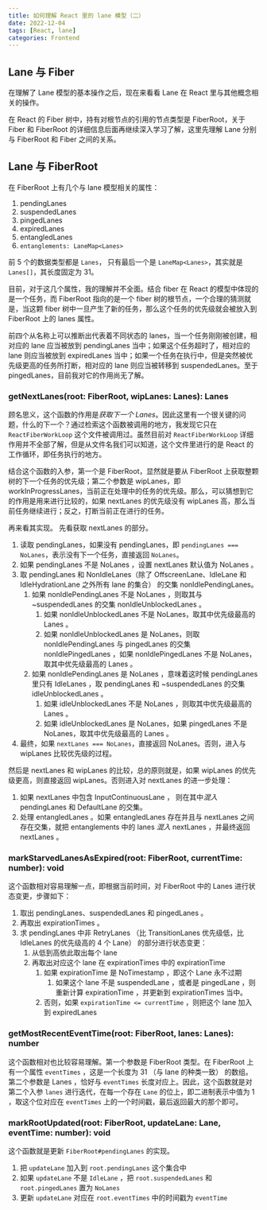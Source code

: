 ```yaml
---
title: 如何理解 React 里的 lane 模型（二）
date: 2022-12-04
tags: [React, lane]
categories: Frontend
---
```


## Lane 与 Fiber

在理解了 Lane 模型的基本操作之后，现在来看看 Lane 在 React 里与其他概念相关的操作。

在 React 的 Fiber 树中，持有对根节点的引用的节点类型是 FiberRoot，关于 Fiber 和 FiberRoot 的详细信息后面再继续深入学习了解，这里先理解 Lane 分别与 FiberRoot 和 Fiber 之间的关系。

## Lane 与 FiberRoot

在 FiberRoot 上有几个与 lane 模型相关的属性：

1. pendingLanes
2. suspendedLanes
3. pingedLanes
4. expiredLanes
5. entangledLanes
6. `entanglements: LaneMap<Lanes>`

前 5 个的数据类型都是 `Lanes`， 只有最后一个是 `LaneMap<Lanes>`，其实就是 `Lanes[]`，其长度固定为 31。

目前，对于这几个属性，我的理解并不全面。结合 fiber 在 React 的模型中体现的是一个任务，而 FiberRoot 指向的是一个 fiber 树的根节点，一个合理的猜测就是，当这颗 fiber 树中一旦产生了新的任务，那么这个任务的优先级就会被放入到 FiberRoot 上的 lanes 属性。

前四个从名称上可以推断出代表着不同状态的 lanes，当一个任务刚刚被创建，相对应的 lane 应当被放到 pendingLanes 当中；如果这个任务超时了，相对应的 lane 则应当被放到 expiredLanes 当中；如果一个任务在执行中，但是突然被优先级更高的任务所打断，相对应的 lane 则应当被转移到 suspendedLanes。至于 pingedLanes，目前我对它的作用尚无了解。

### getNextLanes(root: FiberRoot, wipLanes: Lanes): Lanes

顾名思义，这个函数的作用是*获取下一个 Lanes*。因此这里有一个很关键的问题，什么的下一个？通过检索这个函数被调用的地方，我发现它只在 `ReactFiberWorkLoop` 这个文件被调用过。虽然目前对 `ReactFiberWorkLoop` 详细作用并不全部了解，但是从文件名我们可以知道，这个文件里进行的是 React 的工作循环，即任务执行的地方。

结合这个函数的入参，第一个是 FiberRoot，显然就是要从 FiberRoot 上获取整颗树的下一个任务的优先级；第二个参数是 wipLanes，即 workInProgressLanes，当前正在处理中的任务的优先级。那么，可以猜想到它的作用是用来进行比较的，如果 nextLanes 的优先级没有 wipLanes 高，那么当前任务继续进行；反之，打断当前正在进行的任务。

再来看其实现。
先看获取 nextLanes 的部分。

1. 读取 pendingLanes，如果没有 pendingLanes，即 `pendingLanes === NoLanes`，表示没有下一个任务，直接返回 `NoLanes`。
2. 如果 pendingLanes 不是 NoLanes ，设置 nextLanes 默认值为 NoLanes 。
3. 取 pendingLanes 和 NonIdleLanes（除了 OffscreenLane、IdleLane 和 IdleHydrationLane 之外所有 lane 的集合） 的交集 nonIdlePendingLanes。
   1. 如果 nonIdlePendingLanes 不是 NoLanes ，则取其与 ~suspendedLanes 的交集 nonIdleUnblockedLanes 。
      1. 如果 nonIdleUnblockedLanes 不是 NoLanes，取其中优先级最高的 Lanes 。
      2. 如果 nonIdleUnblockedLanes 是 NoLanes，则取 nonIdlePendingLanes 与 pingedLanes 的交集 nonIdlePingedLanes ，如果 nonIdlePingedLanes 不是 NoLanes，取其中优先级最高的 Lanes 。
   2. 如果 nonIdlePendingLanes 是 NoLanes ，意味着这时候 pendingLanes 里只有 IdleLanes ，取 pendingLanes 和 ~suspendedLanes 的交集 idleUnblockedLanes 。
      1. 如果 idleUnblockedLanes 不是 NoLanes ，则取其中优先级最高的 Lanes 。
      2. 如果 idleUnblockedLanes 是 NoLanes，如果 pingedLanes 不是 NoLanes，取其中优先级最高的 Lanes 。
4. 最终，如果 `nextLanes === NoLanes`，直接返回 NoLanes。否则，进入与 wipLanes 比较优先级的过程。

然后是 nextLanes 和 wipLanes 的比较，总的原则就是，如果 wipLanes 的优先级更高，则直接返回 wipLanes。否则进入对 nextLanes 的进一步处理：

1. 如果 nextLanes 中包含 InputContinuousLane ， 则在其中*混入* pendingLanes 和 DefaultLane 的交集。
2. 处理 entangledLanes 。如果 entangledLanes 存在并且与 nextLanes 之间存在交集，就把 entanglements 中的 lanes _混入_ nextLanes ，并最终返回 nextLanes 。

### markStarvedLanesAsExpired(root: FiberRoot, currentTime: number): void

这个函数相对容易理解一点，即根据当前时间，对 FiberRoot 中的 Lanes 进行状态变更，步骤如下：

1. 取出 pendingLanes、suspendedLanes 和 pingedLanes 。
2. 再取出 expirationTimes 。
3. 求 pendingLanes 中非 RetryLanes （比 TransitionLanes 优先级低，比 IdleLanes 的优先级高的 4 个 Lane） 的部分进行状态变更：
   1. 从低到高依此取出每个 lane
   2. 再取出对应这个 lane 在 expirationTimes 中的 expirationTime
      1. 如果 expirationTime 是 NoTimestamp ，即这个 Lane 永不过期
         1. 如果这个 lane 不是 suspendedLane ，或者是 pingedLane ，则重新计算 expirationTime ，并更新到 expirationTimes 当中。
      2. 否则，如果 `expirationTime <= currentTime` ，则把这个 lane 加入到 expiredLanes

### getMostRecentEventTime(root: FiberRoot, lanes: Lanes): number

这个函数相对也比较容易理解。第一个参数是 FiberRoot 类型。在 FiberRoot 上有一个属性 `eventTimes` ，这是一个长度为 31 （与 lane 的种类一致） 的数组。第二个参数是 Lanes ，恰好与 `eventTimes` 长度对应上。因此，这个函数就是对第二个入参 `lanes` 进行迭代，在每一个存在 `Lane` 的位上，即二进制表示中值为 1 ，取这个位对应在 `eventTimes` 上的一个时间戳，最后返回最大的那个即可。

### markRootUpdated(root: FiberRoot, updateLane: Lane, eventTime: number): void

这个函数就是更新 `FiberRoot#pendingLanes` 的实现。

1. 把 `updateLane` 加入到 `root.pendingLanes` 这个集合中
2. 如果 `updateLane` 不是 `IdleLane` ，把 `root.suspendedLanes` 和 `root.pingedLanes` 置为 `NoLanes`
3. 更新 `updateLane` 对应在 `root.eventTimes` 中的时间戳为 `eventTime`

